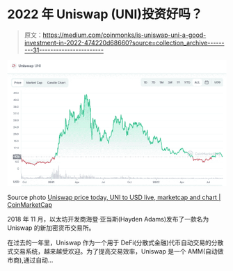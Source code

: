 # 2022 年 Uniswap (UNI)投资好吗？

> 原文：<https://medium.com/coinmonks/is-uniswap-uni-a-good-investment-in-2022-474220d68660?source=collection_archive---------31----------------------->

![](img/b19531089b312e0e690f19e596c25918.png)

Source photo [Uniswap price today, UNI to USD live, marketcap and chart | CoinMarketCap](https://coinmarketcap.com/currencies/uniswap/)

2018 年 11 月，以太坊开发商海登·亚当斯(Hayden Adams)发布了一款名为 Uniswap 的新加密货币交易所。

在过去的一年里，Uniswap 作为一个用于 DeFi(分散式金融)代币自动交易的分散式交易系统，越来越受欢迎。为了提高交易效率，Uniswap 是一个 AMM(自动做市商),通过自动…